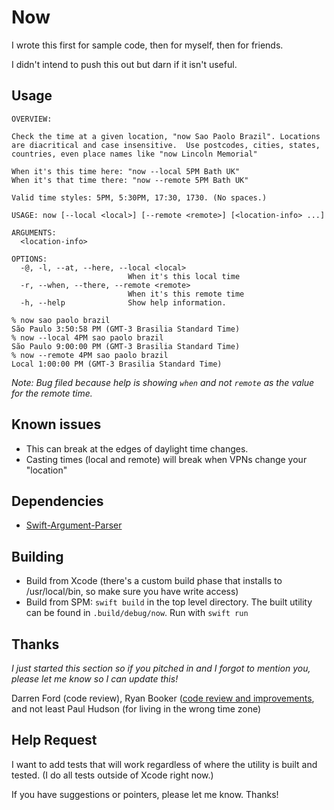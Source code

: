 # Now

I wrote this first for sample code, then for myself, then for friends.

I didn't intend to push this out but darn if it isn't useful.

## Usage

```
OVERVIEW: 

Check the time at a given location, "now Sao Paolo Brazil". Locations
are diacritical and case insensitive.  Use postcodes, cities, states,
countries, even place names like "now Lincoln Memorial"

When it's this time here: "now --local 5PM Bath UK"
When it's that time there: "now --remote 5PM Bath UK"

Valid time styles: 5PM, 5:30PM, 17:30, 1730. (No spaces.)

USAGE: now [--local <local>] [--remote <remote>] [<location-info> ...]

ARGUMENTS:
  <location-info>

OPTIONS:
  -@, -l, --at, --here, --local <local>
                          When it's this local time 
  -r, --when, --there, --remote <remote>
                          When it's this remote time 
  -h, --help              Show help information.

% now sao paolo brazil
São Paulo 3:50:58 PM (GMT-3 Brasilia Standard Time)
% now --local 4PM sao paolo brazil
São Paulo 9:00:00 PM (GMT-3 Brasilia Standard Time)
% now --remote 4PM sao paolo brazil
Local 1:00:00 PM (GMT-3 Brasilia Standard Time)
```

*Note: Bug filed because help is showing `when` and not `remote` as the value for the remote time.*

## Known issues

* This can break at the edges of daylight time changes.
* Casting times (local and remote) will break when VPNs change your "location"

## Dependencies

* [Swift-Argument-Parser](https://github.com/apple/Swift-Argument-Parser)

## Building

* Build from Xcode (there's a custom build phase that installs to /usr/local/bin, so make sure you have write access)
* Build from SPM: `swift build` in the top level directory. The built utility can be found in `.build/debug/now`. Run with `swift run`

## Thanks

*I just started this section so if you pitched in and I forgot to mention you, please let me know so I can update this!*

Darren Ford (code review), Ryan Booker ([code review and improvements](https://github.com/ryanbooker/now/blob/master/Sources/now/main.swift), and not least Paul Hudson (for living in the wrong time zone)

## Help Request

I want to add tests that will work regardless of where the utility is built and tested. (I do all tests outside of Xcode right now.) 

If you have suggestions or pointers, please let me know. Thanks!
